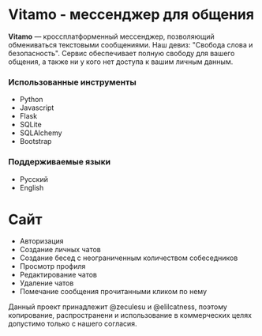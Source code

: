 # Vitamo - мессенджер для общения
**Vitamo** — кроссплатформенный мессенджер, позволяющий обмениваться текстовыми сообщениями. Наш девиз: "Свобода слова и безопасность".
Сервис обеспечивает полную свободу для вашего общения, а также ни у кого нет доступа к вашим личным данным.
### Использованные инструменты
* Python
* Javascript
* Flask
* SQLite
* SQLAlchemy
* Bootstrap
### Поддерживаемые языки
* Русский
* English
# Сайт
* Авторизация
* Создание личных чатов
* Создание бесед с неограниченным количеством собеседников
* Просмотр профиля
* Редактирование чатов
* Удаление чатов
* Помечание сообщения прочитанными кликом по нему

Данный проект принадлежит @zeculesu и @elilcatness, поэтому копирование, распространени и использование в коммерческих целях допустимо только с нашего согласия.
